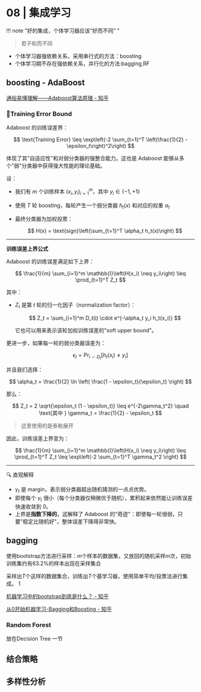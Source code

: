# 08 | 集成学习
!!! note "好的集成，个体学习器应该“好而不同” "
> 君子和而不同



- 个体学习器强依赖关系，采用串行式的方法：boosting
- 个体学习期不存在强依赖关系，并行化的方法:bagging,RF

<!--more-->
## boosting - AdaBoost

[通俗易懂理解——Adaboost算法原理 - 知乎](https://zhuanlan.zhihu.com/p/41536315)

### 📌Training Error Bound


Adaboost 的训练误差界：

$$
\text{Training Error} \leq \exp\left(-2 \sum_{t=1}^T \left(\frac{1}{2} - \epsilon_t\right)^2\right)
$$

体现了其"自适应性"和对弱分类器的强整合能力。这也是 Adaboost 能够从多个"弱"分类器中获得强大性能的理论基础。


设：

* 我们有 $m$ 个训练样本 ${(x_i, y_i)}_{i=1}^m$，其中 $y_i \in \{-1, +1\}$
* 使用 $T$ 轮 boosting，每轮产生一个弱分类器 $h_t(x)$ 和对应的权重 $\alpha_t$
* 最终分类器为加权投票：

  $$
  H(x) = \text{sign}\left(\sum_{t=1}^T \alpha_t h_t(x)\right)
  $$

---

**训练误差上界公式**

Adaboost 的训练误差满足如下上界：

$$
\frac{1}{m} \sum_{i=1}^m \mathbb{I}\left(H(x_i) \neq y_i\right) \leq \prod_{t=1}^T Z_t
$$

其中：

* $Z_t$ 是第 $t$ 轮的归一化因子（normalization factor）：

  $$
  Z_t = \sum_{i=1}^m D_t(i) \cdot e^{-\alpha_t y_i h_t(x_i)}
  $$

  它也可以用来表示该轮加权训练误差的"soft upper bound"。

更进一步，如果每一轮的弱分类器误差为：

$$
\epsilon_t = \Pr_{i \sim D_t}[h_t(x_i) \neq y_i]
$$

并且我们选择：

$$
\alpha_t = \frac{1}{2} \ln \left( \frac{1 - \epsilon_t}{\epsilon_t} \right)
$$

那么：

$$
Z_t = 2 \sqrt{\epsilon_t (1 - \epsilon_t)} \leq e^{-2\gamma_t^2} \quad \text{其中 } \gamma_t = \frac{1}{2} - \epsilon_t
$$

> 这里使用的是泰勒展开

因此，训练误差上界变为：

$$
\frac{1}{m} \sum_{i=1}^m \mathbb{I}\left(H(x_i) \neq y_i\right) \leq \prod_{t=1}^T Z_t \leq \exp\left(-2 \sum_{t=1}^T \gamma_t^2 \right)
$$

---
🔍 直观解释

* $\gamma_t$ 是 margin，表示弱分类器超出随机猜测的一点点优势。
* 即使每个 $\gamma_t$ 很小（每个分类器仅稍微优于随机），累积起来依然能让训练误差快速收敛到 0。
* 上界是**指数下降的**，这解释了 Adaboost 的"奇迹"：即使每一轮很弱，只要"稳定比随机好"，整体误差下降得非常快。





## bagging

使用bootstrap方法进行采样：$m$个样本的数据集，又放回的随机采样$m$次，初始训练集约有$63.2\%$的样本出现在采样集合

采样出$T$个这样的数据集合，训练出$T$个基学习器，使用简单平均/投票法进行集成。
1️

[机器学习中的bootstrap到底是什么？ - 知乎](https://zhuanlan.zhihu.com/p/261387233)

[从0开始机器学习-Bagging和Boosting - 知乎](https://zhuanlan.zhihu.com/p/37730184#:~:text=%E6%9C%AC%E6%96%87%E5%B0%86%E4%BB%8B%E7%BB%8DBaggi)



### Random Forest

放在Decision Tree 一节

## 结合策略

## 多样性分析
